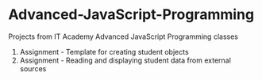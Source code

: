 # Advanced-JavaScript-Programming
Projects from IT Academy Advanced JavaScript Programming classes

1. Assignment - Template for creating student objects
2. Assignment - Reading and displaying student data from external sources
